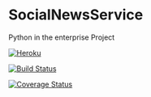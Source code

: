 # SocialNewsService
Python in the enterprise Project

[![Heroku](https://heroku-badge.herokuapp.com/?app=heroku-badge)](http://socialnewsservice.herokuapp.com/)

[![Build Status](https://travis-ci.org/ArturRog/SocialNewsService.svg?branch=master)](https://travis-ci.org/ArturRog/SocialNewsService)

[![Coverage Status](https://coveralls.io/repos/github/ArturRog/SocialNewsService/badge.svg?branch=master)](https://coveralls.io/github/ArturRog/SocialNewsService?branch=master)